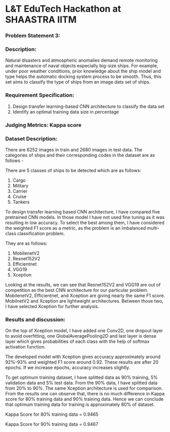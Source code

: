 # L&T EduTech Hackathon at SHAASTRA IITM
### Problem Statement 3:
### Description: 
Natural disasters and atmospheric anomalies demand remote monitoring and maintenance of naval objects especially big-size ships. For example, under poor weather conditions, prior knowledge about the ship model and type helps the automatic docking system process to be smooth. Thus, this set aims to classify the type of ships from an image data set of ships.

### Requirement Specification:
1. Design transfer learning-based CNN architecture to classify the data set
2. Identify an optimal training data size in percentage
### Judging Metrics: Kappa score
### Dataset Description:
There are 6252 images in train and 2680 images in test data. The categories of ships and their corresponding codes in the dataset are as follows -

There are 5 classes of ships to be detected which are as follows:

1. Cargo
2. Military
3. Carrier
4. Cruise
5. Tankers

To design transfer learning based CNN architecture, I have compared five pretrained CNN models. In those model I have not used fine tuning as it was resulting in low accuracy. To select the best among them, I have considered the weighted F1 score as a metric, as the problem is an imbalanced multi-class classification problem.

They are as follows:
1. MobilenetV2
2. Resnet152V2
3. Efficientnet
4. VGG19
5. Xception

Looking at the results, we can see that Resnet152V2 and VGG19 are out of competition as the best CNN architecture for our particular problem. MobilenetV2, Efficientnet, and Xception are giving nearly the same F1 score. MobilnetV2 and Xception are lightweight architectures. Between those two, I have selected Xception for further analysis.

### Results and discussion:

On the top of Xception model, I have added one Conv2D, one dropout layer to avoid overfitting, one GlobalAveragePooling2D and last layer is dense layer which gives probabilities of each class with the help of softmax activation function.

The developed model with Xception gives accuracy approximately around 92%-93% and weighted F1 score around 0.92. These results are after 20 epochs. If we increase epochs, accuracy increases slightly.

To get optimum training dataset, I have splitted data as 90% training, 5% validation data and 5% test data. From the 90% data, I have splitted data from 20% to 90%.
The same Xception architecture is used for comparison. From the results one can observe that, there is no much difference in Kappa score for 80% training data and 90% training data. Hence we can conclude that optimum training data for training is approximately 80% of dataset.

Kappa Score for 80% training data = 0.9465

Kappa Score for 90% training data = 0.9467
